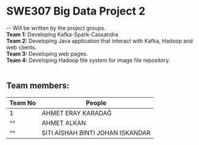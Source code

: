 # SWE307 Big Data Project 2
--
Will be written by the project groups.<br>
**Team 1:** Developing Kafka-Spark-Cassandra <br>
**Team 2:** Developing Java application that interact with Kafka, Hadoop and web clients.<br>
**Team 3:** Developing web pages.<br>
**Team 4:** Developing Hadoop file system for image file repository. <br>
<br>
## Team members:
|Team No| People|
|---|---|
| 1   | AHMET ERAY KARADAĞ |
|^^  | AHMET ALKAN |
|^^   | SITI AİSHAH BINTI JOHAN ISKANDAR|
